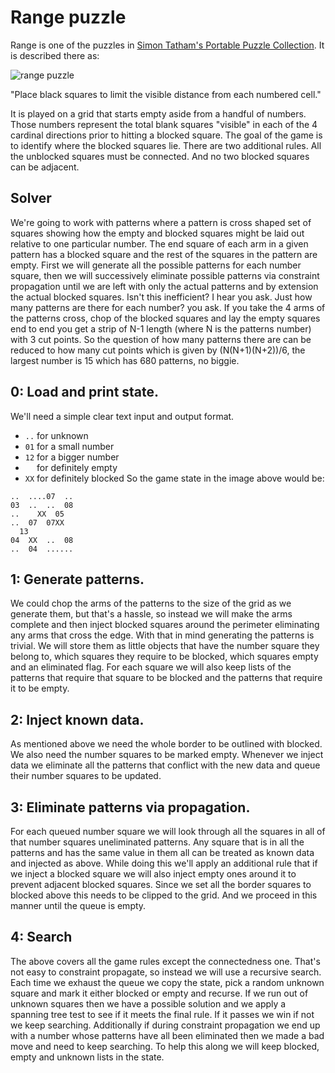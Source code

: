 # Range puzzle
Range is one of the puzzles in [Simon Tatham's Portable Puzzle Collection](http://www.chiark.greenend.org.uk/~sgtatham/puzzles/). 
It is described there as:

![range puzzle](http://www.chiark.greenend.org.uk/~sgtatham/puzzles/range-web.png) 

"Place black squares to limit the visible distance from each numbered cell."

It is played on a grid that starts empty aside from a handful of numbers. Those numbers represent the total blank squares "visible" in each of the 4 cardinal directions prior to hitting a blocked square. The goal of the game is to identify where the blocked squares lie.
There are two additional rules. All the unblocked squares must be connected. And no two blocked squares can be adjacent.

## Solver
We're going to work with patterns where a pattern is cross shaped set of squares showing how the empty and blocked squares might be laid out relative to one particular number. The end square of each arm in a given pattern has a blocked square and the rest of the squares in the pattern are empty.
First we will generate all the possible patterns for each number square, then we will successively eliminate possible patterns via constraint propagation until we are left with only the actual patterns and by extension the actual blocked squares.
Isn't this inefficient? I hear you ask. Just how many patterns are there for each number? you ask.
If you take the 4 arms of the patterns cross, chop of the blocked squares and lay the empty squares end to end you get a strip of N-1 length (where N is the patterns number) with 3 cut points. So the question of how many patterns there are can be reduced to how many cut points which is given by (N(N+1)(N+2))/6, the largest number is 15 which has 680 patterns, no biggie.

## 0: Load and print state.
We'll need a simple clear text input and output format.
* `..` for unknown
* `01` for a small number
* `12` for a bigger number
* `  ` for definitely empty
* `XX` for definitely blocked
So the game state in the image above would be:
```
..  ....07  ..
03  ..  ..  08
..    XX  05  
..  07  07XX  
  13          
04  XX  ..  08
..  04  ......  
```

## 1: Generate patterns.
We could chop the arms of the patterns to the size of the grid as we generate them, but that's a hassle, so instead we will make the arms complete and then inject blocked squares around the perimeter eliminating any arms that cross the edge.
With that in mind generating the patterns is trivial. We will store them as little objects that have the number square they belong to, which squares they require to be blocked, which squares empty and an eliminated flag.
For each square we will also keep lists of the patterns that require that square to be blocked and the patterns that require it to be empty.

## 2: Inject known data.
As mentioned above we need the whole border to be outlined with blocked. We also need the number squares to be marked empty.
Whenever we inject data we eliminate all the patterns that conflict with the new data and queue their number squares to be updated.

## 3: Eliminate patterns via propagation.
For each queued number square we will look through all the squares in all of that number squares uneliminated patterns. Any square that is in all the patterns and has the same value in them all can be treated as known data and injected as above.
While doing this we'll apply an additional rule that if we inject a blocked square we will also inject empty ones around it to prevent adjacent blocked squares. Since we set all the border squares to blocked above this needs to be clipped to the grid.
And we proceed in this manner until the queue is empty.

## 4: Search
The above covers all the game rules except the connectedness one.
That's not easy to constraint propagate, so instead we will use a recursive search.
Each time we exhaust the queue we copy the state, pick a random unknown square and mark it either blocked or empty and recurse.
If we run out of unknown squares then we have a possible solution and we apply a spanning tree test to see if it meets the final rule.
If it passes we win if not we keep searching.
Additionally if during constraint propagation we end up with a number whose patterns have all been eliminated then we made a bad move and need to keep searching.
To help this along we will keep blocked, empty and unknown lists in the state.

